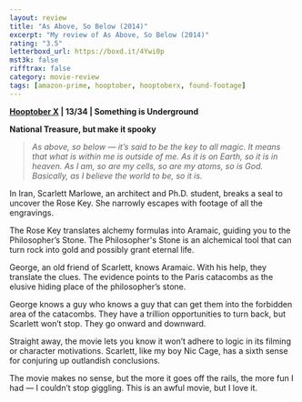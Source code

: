 ```yaml
---
layout: review
title: "As Above, So Below (2014)"
excerpt: "My review of As Above, So Below (2014)"
rating: "3.5"
letterboxd_url: https://boxd.it/4Ywi0p
mst3k: false
rifftrax: false
category: movie-review
tags: [amazon-prime, hooptober, hooptoberx, found-footage]
---
```


<b><a href="https://boxd.it/pmi12" target="_blank" rel="noopener">Hooptober X</a> | 13/34 | Something is Underground</b>

<b>National Treasure, but make it spooky</b>

<blockquote><i>As above, so below — it’s said to be the key to all magic. It means that what is within me is outside of me. As it is on Earth, so it is in heaven. As I am, so are my cells, so are my atoms, so is God. Basically, as I believe the world to be, so it is.</i></blockquote>
In Iran, Scarlett Marlowe, an architect and Ph.D. student, breaks a seal to uncover the Rose Key. She narrowly escapes with footage of all the engravings.

The Rose Key translates alchemy formulas into Aramaic, guiding you to the Philosopher’s Stone. The Philosopher's Stone is an alchemical tool that can turn rock into gold and possibly grant eternal life.

George, an old friend of Scarlett, knows Aramaic. With his help, they translate the clues. The evidence points to the Paris catacombs as the elusive hiding place of the philosopher’s stone.

George knows a guy who knows a guy that can get them into the forbidden area of the catacombs. They have a trillion opportunities to turn back, but Scarlett won’t stop. They go onward and downward.

Straight away, the movie lets you know it won’t adhere to logic in its filming or character motivations. Scarlett, like my boy Nic Cage, has a sixth sense for conjuring up outlandish conclusions.

The movie makes no sense, but the more it goes off the rails, the more fun I had — I couldn’t stop giggling. This is an awful movie, but I love it.
